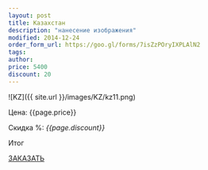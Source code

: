 ```yaml
---
layout: post
title: Казахстан
description: "нанесение изображения"
modified: 2014-12-24
order_form_url: https://goo.gl/forms/7isZzPOryIXPLAlN2
tags: 
author: 
price: 5400
discount: 20
---
```



![KZ]({{ site.url }}/images/KZ/kz11.png)

<div class="price">
	<p id="price" >Цена: {{page.price}}</p>
	<p id="discount"> Скидка %: <i id="discountval"> {{page.discount}} </i></p>
	<p id="summ"> Итог </p>
</div>

<p class="buttond"><a href="{{page.order_form_url}}" target="_self">ЗАКАЗАТЬ</a></p>
